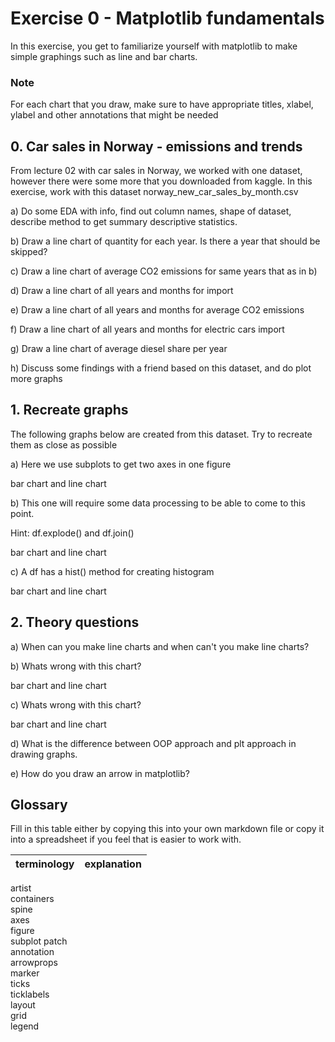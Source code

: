 # Exercise 0 - Matplotlib fundamentals
In this exercise, you get to familiarize yourself with matplotlib to make simple graphings such as line and bar charts.

### Note

For each chart that you draw, make sure to have appropriate titles, xlabel, ylabel and other annotations that might be needed

## 0. Car sales in Norway - emissions and trends
From lecture 02 with car sales in Norway, we worked with one dataset, however there were some more that you downloaded from kaggle. In this exercise, work with this dataset norway_new_car_sales_by_month.csv

  a) Do some EDA with info, find out column names, shape of dataset, describe method to get summary descriptive statistics.

  b) Draw a line chart of quantity for each year. Is there a year that should be skipped?

  c) Draw a line chart of average CO2 emissions for same years that as in b)

  d) Draw a line chart of all years and months for import

  e) Draw a line chart of all years and months for average CO2 emissions

  f) Draw a line chart of all years and months for electric cars import

  g) Draw a line chart of average diesel share per year

  h) Discuss some findings with a friend based on this dataset, and do plot more graphs

## 1. Recreate graphs
The following graphs below are created from this dataset. Try to recreate them as close as possible

  a) Here we use subplots to get two axes in one figure

bar chart and line chart

  b) This one will require some data processing to be able to come to this point.

Hint: df.explode() and df.join()

bar chart and line chart

  c) A df has a hist() method for creating histogram

bar chart and line chart

## 2. Theory questions
  a) When can you make line charts and when can't you make line charts?

  b) Whats wrong with this chart?

bar chart and line chart

  c) Whats wrong with this chart?

bar chart and line chart

  d) What is the difference between OOP approach and plt approach in drawing graphs.

  e) How do you draw an arrow in matplotlib?

## Glossary
Fill in this table either by copying this into your own markdown file or copy it into a spreadsheet if you feel that is easier to work with.

terminology	| explanation
------------|------------
artist	
containers	
spine	
axes	
figure	
subplot	
patch	
annotation	
arrowprops	
marker	
ticks	
ticklabels	
layout	
grid	
legend